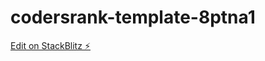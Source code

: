 # codersrank-template-8ptna1

[Edit on StackBlitz ⚡️](https://stackblitz.com/edit/codersrank-template-8ptna1)